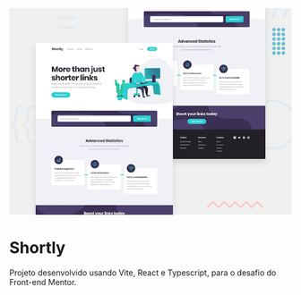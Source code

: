 <p align="center">
  <img src="./docs/design/desktop-preview.jpg" alt="Project desktop preview">
</a>

# Shortly

Projeto desenvolvido usando Vite, React e Typescript, para o desafio do Front-end Mentor.